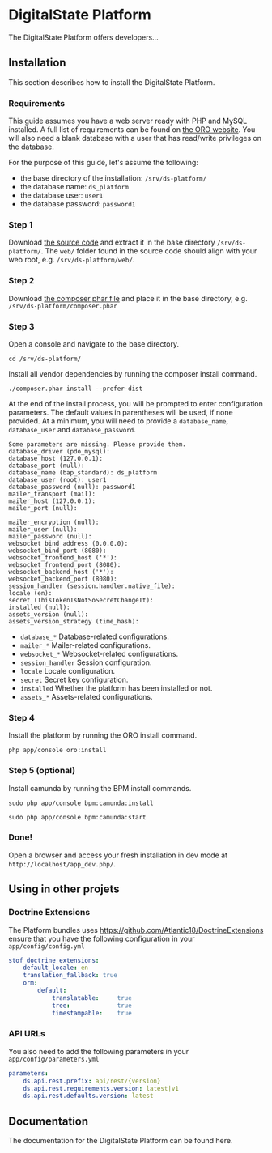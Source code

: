 DigitalState Platform
=====================

The DigitalState Platform offers developers...

## Installation

This section describes how to install the DigitalState Platform.

### Requirements

This guide assumes you have a web server ready with PHP and MySQL installed. A full list of requirements can be found on [the ORO website](https://www.orocrm.com/documentation/index/current/system-requirements). You will also need a blank database with a user that has read/write privileges on the database.

For the purpose of this guide, let's assume the following:
 
* the base directory of the installation: `/srv/ds-platform/`
* the database name: `ds_platform`
* the database user: `user1`
* the database password: `password1`

### Step 1

Download [the source code](https://github.com/DigitalState/Platform/archive/master.zip) and extract it in the base directory `/srv/ds-platform/`. The `web/` folder found in the source code should align with your web root, e.g. `/srv/ds-platform/web/`.

### Step 2

Download [the composer phar file](https://getcomposer.org/composer.phar) and place it in the base directory, e.g. `/srv/ds-platform/composer.phar`

### Step 3

Open a console and navigate to the base directory.
 
`cd /srv/ds-platform/`

Install all vendor dependencies by running the composer install command.

`./composer.phar install --prefer-dist`

At the end of the install process, you will be prompted to enter configuration parameters. The default values in parentheses will be used, if none provided. At a minimum, you will need to provide a `database_name`, `database_user` and `database_password`.

```
Some parameters are missing. Please provide them.
database_driver (pdo_mysql): 
database_host (127.0.0.1): 
database_port (null): 
database_name (bap_standard): ds_platform
database_user (root): user1
database_password (null): password1
mailer_transport (mail): 
mailer_host (127.0.0.1): 
mailer_port (null): 

mailer_encryption (null): 
mailer_user (null): 
mailer_password (null): 
websocket_bind_address (0.0.0.0): 
websocket_bind_port (8080): 
websocket_frontend_host ('*'): 
websocket_frontend_port (8080): 
websocket_backend_host ('*'): 
websocket_backend_port (8080): 
session_handler (session.handler.native_file): 
locale (en): 
secret (ThisTokenIsNotSoSecretChangeIt): 
installed (null): 
assets_version (null): 
assets_version_strategy (time_hash):
```

* `database_*` Database-related configurations.
* `mailer_*` Mailer-related configurations.
* `websocket_*` Websocket-related configurations.
* `session_handler` Session configuration.
* `locale` Locale configuration.
* `secret` Secret key configuration.
* `installed` Whether the platform has been installed or not.
* `assets_*` Assets-related configurations.

### Step 4

Install the platform by running the ORO install command.

`php app/console oro:install`

### Step 5 (optional)

Install camunda by running the BPM install commands.

`sudo php app/console bpm:camunda:install`

`sudo php app/console bpm:camunda:start`

### Done!

Open a browser and access your fresh installation in dev mode at `http://localhost/app_dev.php/`.

## Using in other projets

### Doctrine Extensions
The Platform bundles uses https://github.com/Atlantic18/DoctrineExtensions ensure that you have the following configuration in your `app/config/config.yml`

```yaml
stof_doctrine_extensions:
    default_locale: en
    translation_fallback: true
    orm:
        default:
            translatable:     true
            tree:             true
            timestampable:    true
```

### API URLs

You also need to add the following parameters in your `app/config/parameters.yml`
```yaml
parameters:
    ds.api.rest.prefix: api/rest/{version}
    ds.api.rest.requirements.version: latest|v1
    ds.api.rest.defaults.version: latest
```

## Documentation

The documentation for the DigitalState Platform can be found here.
